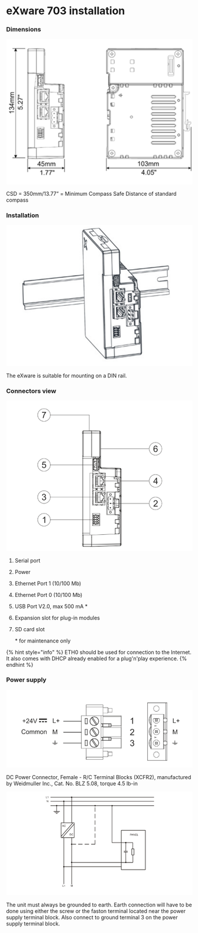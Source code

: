 # eXware 703 installation

### Dimensions

![](<../../../.gitbook/assets/image (70).png>)

CSD = 350mm/13.77” = Minimum Compass Safe Distance of standard compass

### Installation

![](<../../../.gitbook/assets/image (71).png>)

The eXware is suitable for mounting on a DIN rail.



### Connectors view

![](<../../../.gitbook/assets/image (68).png>)

1. Serial port
2. Power
3. Ethernet Port 1 (10/100 Mb)
4. Ethernet Port 0 (10/100 Mb)
5. USB Port V2.0, max 500 mA \*
6. Expansion slot for plug-in modules
7.  SD card slot

    \* for maintenance only

{% hint style="info" %}
ETH0 should be used for connection to the Internet. It also comes with DHCP already enabled for a plug'n'play experience.
{% endhint %}

### Power supply

![](<../../../.gitbook/assets/image (74).png>)

DC Power Connector, Female - R/C Terminal Blocks (XCFR2), manufactured by Weidmuller Inc., Cat. No. BLZ 5.08, torque 4.5 lb-in

![](<../../../.gitbook/assets/image (67).png>)

The unit must always be grounded to earth. Earth connection will have to be done using either the screw or the faston terminal located near the power supply terminal block. Also connect to ground terminal 3 on the power supply terminal block.

